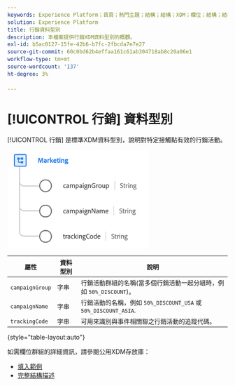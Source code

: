 ```yaml
---
keywords: Experience Platform；首頁；熱門主題；結構；結構；XDM；欄位；結構；結構；裝置；資料型別；資料型別；
solution: Experience Platform
title: 行銷資料型別
description: 本檔案提供行銷XDM資料型別的概觀。
exl-id: b5ac0127-15fe-42b6-b7fc-2fbcda7e7e27
source-git-commit: 60c0bd62b4effaa161c61ab304718ab8c20a06e1
workflow-type: tm+mt
source-wordcount: '137'
ht-degree: 3%

---
```


# [!UICONTROL 行銷] 資料型別

[!UICONTROL 行銷] 是標準XDM資料型別，說明對特定接觸點有效的行銷活動。

![](../images/data-types/marketing.png)

| 屬性 | 資料型別 | 說明 |
| --- | --- | --- |
| `campaignGroup` | 字串 | 行銷活動群組的名稱(當多個行銷活動一起分組時，例如 `50%_DISCOUNT`)。 |
| `campaignName` | 字串 | 行銷活動的名稱，例如 `50%_DISCOUNT_USA` 或 `50%_DISCOUNT_ASIA`. |
| `trackingCode` | 字串 | 可用來識別與事件相關聯之行銷活動的追蹤代碼。 |

{style="table-layout:auto"}

如需欄位群組的詳細資訊，請參閱公用XDM存放庫：

* [填入範例](https://github.com/adobe/xdm/blob/master/components/datatypes/marketing/marketing.example.1.json)
* [完整結構描述](https://github.com/adobe/xdm/blob/master/components/datatypes/marketing/marketing.schema.json)
